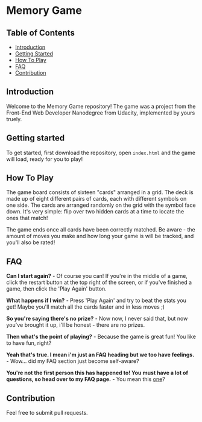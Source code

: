 # Memory Game

## Table of Contents

* [Introduction](#introduction)
* [Getting Started](#getting-started)
* [How To Play](#how-to-play)
* [FAQ](#faq)
* [Contribution](#contribution)

## Introduction

Welcome to the Memory Game repository! The game was a project from the Front-End Web Developer Nanodegree from Udacity, implemented by yours truely.

## Getting started

To get started, first download the repository, open `index.html` and the game will load, ready for you to play!

## How To Play

The game board consists of sixteen "cards" arranged in a grid. The deck is made up of eight different pairs of cards, each with different symbols on one side. The cards are arranged randomly on the grid with the symbol face down. It's very simple: flip over two hidden cards at a time to locate the ones that match!

The game ends once all cards have been correctly matched. Be aware - the amount of moves you make and how long your game is will be tracked, and you'll also be rated!

## FAQ

**Can I start again?** -
Of course you can! If you're in the middle of a game, click the restart button at the top right of the screen, or if you've finished a game, then click the 'Play Again' button.

**What happens if I win?** - Press 'Play Again' and try to beat the stats you get! Maybe you'll match all the cards faster and in less moves ;)

**So you're saying there's no prize?** - Now now, I never said that, but now you've brought it up, i'll be honest - there are no prizes.

**Then what's the point of playing?** - Because the game is great fun! You like to have fun, right?

**Yeah that's true. I mean i'm just an FAQ heading but we too have feelings.** - Wow... did my FAQ section just become self-aware?

**You're not the first person this has happened to! You must have a lot of questions, so head over to my FAQ page.** - You mean this [one](#faq)?


## Contribution

Feel free to submit pull requests.
